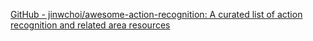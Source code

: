 
[GitHub - jinwchoi/awesome-action-recognition: A curated list of action recognition and related area resources](https://github.com/jinwchoi/awesome-action-recognition)
